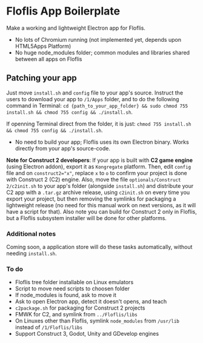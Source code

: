 # Floflis App Boilerplate

Make a working and lightweight Electron app for Floflis.

* No lots of Chromium running (not implemented yet, depends upon HTML5Apps Platform)
* No huge node_modules folder; common modules and libraries shared between all apps on Floflis

## Patching your app

Just move `install.sh` and `config` file to your app's source. Instruct the users to download your app to `/1/Apps` folder, and to do the following command in Terminal: `cd {path_to_your_app_folder} && sudo chmod 755 install.sh && chmod 755 config && ./install.sh`.

If openning Terminal direct from the folder, it is just: `chmod 755 install.sh && chmod 755 config && ./install.sh`.

* No need to build your app; Floflis uses its own Electron binary. Works directly from your app's source-code.

**Note for Construct 2 developers**: If your app is built with **C2 game engine** (using Electron addon), export it as `Kongregate` platform. Then, edit `config` file and on `construct2="x"`, replace `x` to `o` to confirm your project is done with Construct 2 (C2) engine.
Also, move the file `optionals/Construct 2/c2init.sh` to your app's folder (alongside `install.sh`) and distribute your C2 app with a `.tar.gz` archive release, using `c2init.sh` on every time you export your project, but then removing the symlinks for packaging a lightweight release (no need for this manual work on next versions, as it will have a script for that). Also note you can build for Construct 2 only in Floflis, but a Floflis subsystem installer will be done for other platforms.

### Additional notes

Coming soon, a application store will do these tasks automatically, without needing `install.sh`.

### To do

* Floflis tree folder installable on Linux emulators
* Script to move need scripts to choosen folder
* If node_modules is found, ask to move it
* Ask to open Electron app, detect it doesn't opens, and teach
* `c2package.sh` for packaging for Construct 2 projects
* FMWK for C2, and symlink from `../Floflis/libs`
* On Linuxes other than Floflis, symlink `node_modules` from `/usr/lib` instead of `/1/Floflis/libs`
* Support Construct 3, Godot, Unity and GDevelop engines
